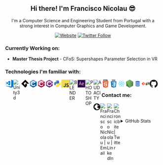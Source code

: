 
<div align="center">
  
  <h2> Hi there! I'm Francisco Nicolau 😎 </h2>
  
  I'm a Computer Science and Engineering Student from Portugal with a strong interest in Computer Graphics and Game Development.
  
  [![Website](https://img.shields.io/website?label=Portfolio&style=for-the-badge&url=https%3A%2F%2Fweb.ist.utl.pt/francisconicolau/)](http://web.ist.utl.pt/francisconicolau/)
  [![Twitter Follow](https://img.shields.io/twitter/follow/chronicbite?color=1DA1F2&logo=twitter&style=for-the-badge)](https://twitter.com/intent/follow?original_referer=https%3A%2F%2Fgithub.com%2Ffmbnicola&screen_name=chronicbite)  
</div>

### Currently Working on:
* **Master Thesis Project** - CFoS: Supershapes Parameter Selection in VR

### Technologies I'm familiar with:
<img align="left" alt="Visual Studio Code" width="26px" src="https://raw.githubusercontent.com/github/explore/80688e429a7d4ef2fca1e82350fe8e3517d3494d/topics/visual-studio-code/visual-studio-code.png" />

<!-- Game Engines -->
<img align="left" alt="Unity3d" width="26px" src="https://www.vectorlogo.zone/logos/unity3d/unity3d-icon.svg" />
<img align="left" alt="GameMaker2" width="26px" src="https://raw.githubusercontent.com/github/explore/78df643247d429f6cc873026c0622819ad797942/topics/gamemaker/gamemaker.png" />

<!-- Programming Languages -->
<img align="left" alt="C" width="26px" src="https://raw.githubusercontent.com/devicons/devicon/master/icons/c/c-original.svg"/>
<img align="left" alt="CPP" width="26px" src="https://raw.githubusercontent.com/devicons/devicon/master/icons/cplusplus/cplusplus-original.svg"/>
<img align="left" alt="CSHARP" width="26px" src="https://raw.githubusercontent.com/devicons/devicon/master/icons/csharp/csharp-original.svg"/>
<img align="left" alt="PYTHON" width="26px" src="https://raw.githubusercontent.com/devicons/devicon/master/icons/python/python-original.svg"/>
<img align="left" alt="JS" width="26px" src="https://raw.githubusercontent.com/github/explore/80688e429a7d4ef2fca1e82350fe8e3517d3494d/topics/javascript/javascript.png" />

<!-- Multimedia -->
<img align="left" alt="BLENDER" width="26px" src="https://raw.githubusercontent.com/gilbarbara/logos/master/logos/blender.svg"/>
<img align="left" alt="AFTEREFFECTS" width="26px" src="https://raw.githubusercontent.com/devicons/devicon/master/icons/aftereffects/aftereffects-original.svg"/>
<img align="left" alt="PHOTOSHOP" width="26px" src="https://cdn4.iconfinder.com/data/icons/logos-and-brands/512/23_Photoshop_Adobe_logo_logos-256.png"/>
<img align="left" alt="AUDACITY" width="26px" src="https://www.audacityteam.org/wp-content/themes/wp_audacity/img/logo.png"/>

<!-- Web -->
<img align="left" alt="HTML5" width="26px" src="https://raw.githubusercontent.com/github/explore/80688e429a7d4ef2fca1e82350fe8e3517d3494d/topics/html/html.png" />
<img align="left" alt="CSS3" width="26px" src="https://raw.githubusercontent.com/github/explore/80688e429a7d4ef2fca1e82350fe8e3517d3494d/topics/css/css.png" />
<img align="left" alt="React" width="26px" src="https://raw.githubusercontent.com/github/explore/80688e429a7d4ef2fca1e82350fe8e3517d3494d/topics/react/react.png" />
<img align="left" alt="Node.js" width="26px" src="https://raw.githubusercontent.com/github/explore/80688e429a7d4ef2fca1e82350fe8e3517d3494d/topics/nodejs/nodejs.png" />
<img align="left" alt="SQL" width="26px" src="https://raw.githubusercontent.com/github/explore/80688e429a7d4ef2fca1e82350fe8e3517d3494d/topics/sql/sql.png" />

<!-- Version Control -->
<img align="left" alt="Git" width="26px" src="https://raw.githubusercontent.com/github/explore/80688e429a7d4ef2fca1e82350fe8e3517d3494d/topics/git/git.png" />
<img align="left" alt="GitHub" width="26px" src="https://raw.githubusercontent.com/github/explore/78df643247d429f6cc873026c0622819ad797942/topics/github/github.png" />

<br>

### Contact me:
[<img align="left" alt="Portfolio | Website" width="22px" src="https://raw.githubusercontent.com/iconic/open-iconic/master/svg/globe.svg" />][website]
[<img align="left" alt="Francisco Nicolau | Email" width="22px" src="https://cdn.jsdelivr.net/npm/simple-icons@v3/icons/gmail.svg" />][email]
[<img align="left" alt="Francisco Nicolau | LinkedIn" width="22px" src="https://cdn.jsdelivr.net/npm/simple-icons@v3/icons/linkedin.svg" />][linkedin]
[<img align="left" alt="Chronicbite | Twitter" width="22px" src="https://cdn.jsdelivr.net/npm/simple-icons@v3/icons/twitter.svg" />][twitter]

[website]: http://web.ist.utl.pt/francisconicolau
[twitter]: https://twitter.com/chronicbite
[linkedin]: https://www.linkedin.com/in/fmbnicolau
[email]: fmbnicolau98@gmail.com

<br><br>

<details>
  <summary>GitHub Stats</summary>
  
  [![Fmbnicolau's GitHub stats](https://github-readme-stats.vercel.app/api?username=fmbnicola)](https://github.com/fmbnicola/github-readme-stats)
  [![Fmbnicolau's Top Langs](https://github-readme-stats.vercel.app/api/top-langs/?username=fmbnicola&layout=compact)](https://github.com/fmbnicola/github-readme-stats)
  
</details>

